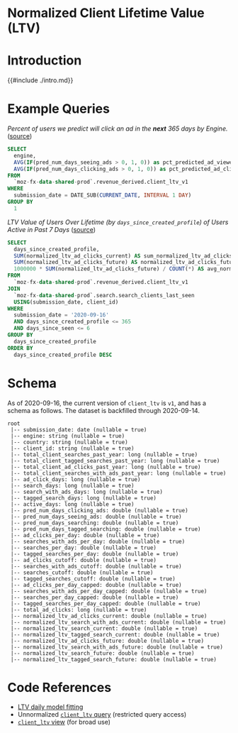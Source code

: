 # Normalized Client Lifetime Value (LTV)

<!-- toc -->

# Introduction

{{#include ./intro.md}}


# Example Queries



*Percent of users we predict will click an ad in the **next** 365 days by Engine.* ([source](https://sql.telemetry.mozilla.org/queries/74878/source))
```sql
SELECT
  engine,
  AVG(IF(pred_num_days_seeing_ads > 0, 1, 0)) as pct_predicted_ad_viewers_next_year,
  AVG(IF(pred_num_days_clicking_ads > 0, 1, 0)) as pct_predicted_ad_clickers_next_year,
FROM
  `moz-fx-data-shared-prod`.revenue_derived.client_ltv_v1
WHERE
  submission_date = DATE_SUB(CURRENT_DATE, INTERVAL 1 DAY)
GROUP BY
  1
```

*LTV Value of Users Over Lifetime (by `days_since_created_profile`) of Users Active in Past 7 Days* ([source](https://sql.telemetry.mozilla.org/queries/74867/source#187036))
```sql
SELECT
  days_since_created_profile,
  SUM(normalized_ltv_ad_clicks_current) AS sum_normalized_ltv_ad_clicks_current,
  SUM(normalized_ltv_ad_clicks_future) AS normalized_ltv_ad_clicks_future,
  1000000 * SUM(normalized_ltv_ad_clicks_future) / COUNT(*) AS avg_normalized_ltv_ad_clicks_future,
FROM
  `moz-fx-data-shared-prod`.revenue_derived.client_ltv_v1
JOIN
  `moz-fx-data-shared-prod`.search.search_clients_last_seen
  USING(submission_date, client_id)
WHERE
  submission_date = '2020-09-16'
  AND days_since_created_profile <= 365
  AND days_since_seen <= 6
GROUP BY
  days_since_created_profile
ORDER BY
  days_since_created_profile DESC


```

# Schema

As of 2020-09-16,
the current version of `client_ltv` is `v1`,
and has a schema as follows.
The dataset is backfilled through 2020-09-14.

```
root
 |-- submission_date: date (nullable = true)
 |-- engine: string (nullable = true)
 |-- country: string (nullable = true)
 |-- client_id: string (nullable = true)
 |-- total_client_searches_past_year: long (nullable = true)
 |-- total_client_tagged_searches_past_year: long (nullable = true)
 |-- total_client_ad_clicks_past_year: long (nullable = true)
 |-- total_client_searches_with_ads_past_year: long (nullable = true)
 |-- ad_click_days: long (nullable = true)
 |-- search_days: long (nullable = true)
 |-- search_with_ads_days: long (nullable = true)
 |-- tagged_search_days: long (nullable = true)
 |-- active_days: long (nullable = true)
 |-- pred_num_days_clicking_ads: double (nullable = true)
 |-- pred_num_days_seeing_ads: double (nullable = true)
 |-- pred_num_days_searching: double (nullable = true)
 |-- pred_num_days_tagged_searching: double (nullable = true)
 |-- ad_clicks_per_day: double (nullable = true)
 |-- searches_with_ads_per_day: double (nullable = true)
 |-- searches_per_day: double (nullable = true)
 |-- tagged_searches_per_day: double (nullable = true)
 |-- ad_clicks_cutoff: double (nullable = true)
 |-- searches_with_ads_cutoff: double (nullable = true)
 |-- searches_cutoff: double (nullable = true)
 |-- tagged_searches_cutoff: double (nullable = true)
 |-- ad_clicks_per_day_capped: double (nullable = true)
 |-- searches_with_ads_per_day_capped: double (nullable = true)
 |-- searches_per_day_capped: double (nullable = true)
 |-- tagged_searches_per_day_capped: double (nullable = true)
 |-- total_ad_clicks: long (nullable = true)
 |-- normalized_ltv_ad_clicks_current: double (nullable = true)
 |-- normalized_ltv_search_with_ads_current: double (nullable = true)
 |-- normalized_ltv_search_current: double (nullable = true)
 |-- normalized_ltv_tagged_search_current: double (nullable = true)
 |-- normalized_ltv_ad_clicks_future: double (nullable = true)
 |-- normalized_ltv_search_with_ads_future: double (nullable = true)
 |-- normalized_ltv_search_future: double (nullable = true)
 |-- normalized_ltv_tagged_search_future: double (nullable = true)
 ```

 # Code References

* [LTV daily model fitting](https://github.com/mozilla/telemetry-airflow/blob/master/jobs/ltv_daily.py)
* Unnormalized [`client_ltv` query](https://github.com/mozilla/bigquery-etl/blob/master/sql/revenue_derived/client_ltv_v1/query.sql) (restricted query access)
* [`client_ltv` view](https://github.com/mozilla/bigquery-etl/blob/master/sql/revenue_derived/client_ltv_normalized/query.sql) (for broad use)



